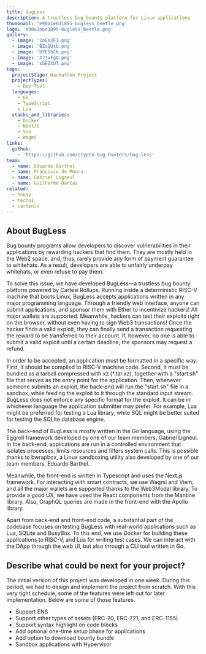 ```yaml
---
title: BugLess
description: A trustless bug bounty platform for Linux applications
thumbnail: 'e90a1e6d1895-bugless_beetle.png'
logo: 'e90a1e6d1895-bugless_beetle.png'
gallery:
  - image: '2nEXJFI.png'
  - image: 'BZsQUxb.png'
  - image: 'UYESbCK.png'
  - image: 'X7jvFgO.png'
  - image: 'xbEZXUT.png'
tags:
  projectStage: Hackathon Project
  projectTypes:
    - Dev-Tool
  languages:
    - Go
    - TypeScript
    - Lua
  stacks_and_libraries:
    - Docker
    - NextJS
    - Vue
    - Wagmi
links:
  github:
    - 'https://github.com/crypto-bug-hunters/bug-less'
team:
  - name: Eduardo Barthel
  - name: Francisco de Moura
  - name: Gabriel Ligneul
  - name: Guilherme Dantas
related:
  - housy
  - techai
  - cartenix
---
```


## About BugLess

Bug bounty programs allow developers to discover vulnerabilities in their
applications by rewarding hackers that find them. They are mostly held in the
Web2 space, and, thus, rarely provide any form of payment guarantee to
whitehats. As a result, developers are able to unfairly underpay whitehats, or
even refuse to pay them.

To solve this issue, we have developed BugLess—a trustless bug bounty platform
powered by Cartesi Rollups. Running inside a deterministic RISC-V machine that
boots Linux, BugLess accepts applications written in any major programming
language. Through a friendly web interface, anyone can submit applications, and
sponsor them with Ether to incentivize hackers! All major wallets are supported.
Meanwhile, hackers can test their exploits right on the browser, without even
having to sign Web3 transactions! Once the hacker finds a valid exploit, they
can finally send a transaction requesting the reward to be transferred to their
account. If, however, no one is able to submit a valid exploit until a certain
deadline, the sponsors may request a refund.

In order to be accepted, an application must be formatted in a specific way.
First, it should be compiled to RISC-V machine code. Second, it must be bundled
as a tarball compressed with xz (\*.tar.xz), together with a "start.sh" file
that serves as the entry point for the application. Then, whenever someone
submits an exploit, the back-end will run the "start.sh" file in a sandbox,
while feeding the exploit to it through the standard input stream. BugLess does
not enforce any specific format for the exploit. It can be in whichever language
the application submitter may prefer. For example, Lua might be preferred for
testing a Lua library, while SQL might be better suited for testing the SQLite
database engine.

The back-end of BugLess is mostly written in the Go language, using the Eggroll
framework developed by one of our team members, Gabriel Ligneul. In the
back-end, applications are run in a controlled environment that isolates
processes, limits resources and filters system calls. This is possible thanks to
bwrapbox, a Linux sandboxing utility also developed by one of our team members,
Eduardo Barthel.

Meanwhile, the front-end is written in Typescript and uses the Next.js
framework. For interacting with smart contracts, we use Wagmi and Viem, and all
the major wallets are supported thanks to the Web3Modal library. To provide a
good UX, we have used the React components from the Mantine library. Also,
GraphQL queries are made in the front-end with the Apollo library.

Apart from back-end and front-end code, a substantial part of the codebase
focuses on testing BugLess with real-world applications such as Lua, SQLite and
BusyBox. To this end, we use Docker for building these applications to RISC-V,
and Lua for writing test cases. We can interact with the DApp through the web
UI, but also through a CLI tool written in Go.

## Describe what could be next for your project?

The initial version of this project was developed in one week. During this
period, we had to design and implement the project from scratch. With this very
tight schedule, some of the features were left out for later implementation.
Below are some of those features.

- Support ENS
- Support other types of assets (ERC-20, ERC-721, and ERC-1155)
- Support syntax highlight on code blocks
- Add optional one-time setup phase for applications
- Add option to download bounty bundle
- Sandbox applications with Hypervisor
